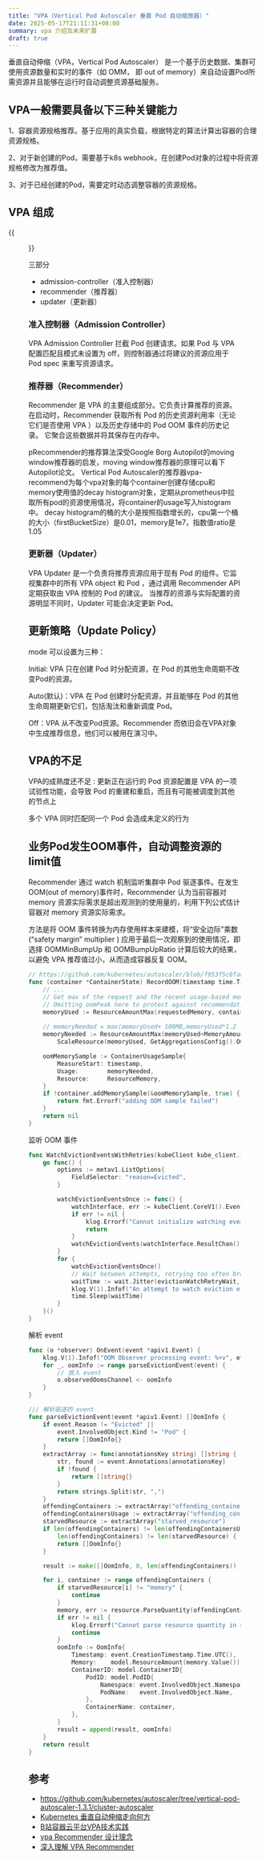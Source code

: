 ```yaml
---
title: "VPA（Vertical Pod Autoscaler 垂直 Pod 自动缩放器）"
date: 2025-05-17T21:11:31+08:00
summary: vpa 介绍及未来扩展
draft: true
---
```



垂直自动伸缩（VPA，Vertical Pod Autoscaler） 是一个基于历史数据、集群可使用资源数量和实时的事件（如 OMM， 即 out of memory）来自动设置Pod所需资源并且能够在运行时自动调整资源基础服务。


## VPA一般需要具备以下三种关键能力

1、容器资源规格推荐。基于应用的真实负载，根据特定的算法计算出容器的合理资源规格。

2、对于新创建的Pod，需要基于k8s webhook，在创建Pod对象的过程中将资源规格修改为推荐值。

3、对于已经创建的Pod，需要定时动态调整容器的资源规格。


## VPA 组成
{{<figure src="./vpa_structure.png#center" width=800px >}}

三部分
- admission-controller（准入控制器）
- recommender（推荐器）
- updater（更新器）


### 准入控制器（Admission Controller）


VPA Admission Controller 拦截 Pod 创建请求。如果 Pod 与 VPA 配置匹配且模式未设置为 off，则控制器通过将建议的资源应用于 Pod spec 来重写资源请求。


### 推荐器（Recommender）

Recommender 是 VPA 的主要组成部分。它负责计算推荐的资源。在启动时，Recommender 获取所有 Pod 的历史资源利用率（无论它们是否使用 VPA ）以及历史存储中的 Pod OOM 事件的历史记录。
它聚合这些数据并将其保存在内存中。


pRecommender的推荐算法深受Google Borg Autopilot的moving window推荐器的启发，moving window推荐器的原理可以看下Autopilot论文。
Vertical Pod Autoscaler的推荐器vpa-recommend为每个vpa对象的每个container创建存储cpu和memory使用值的decay histogram对象，定期从prometheus中拉取所有pod的资源使用情况，将container的usage写入histogram中。
decay histogram的桶的大小是按照指数增长的，cpu第一个桶的大小（firstBucketSize）是0.01，memory是1e7，指数值ratio是1.05




### 更新器（Updater）


VPA Updater 是一个负责将推荐资源应用于现有 Pod 的组件。它监视集群中的所有 VPA object 和 Pod ，通过调用 Recommender API 定期获取由 VPA 控制的 Pod 的建议。
当推荐的资源与实际配置的资源明显不同时，Updater 可能会决定更新 Pod。


## 更新策略（Update Policy）

mode 可以设置为三种：

Initial: VPA 只在创建 Pod 时分配资源，在 Pod 的其他生命周期不改变Pod的资源。

Auto(默认)：VPA 在 Pod 创建时分配资源，并且能够在 Pod 的其他生命周期更新它们，包括淘汰和重新调度 Pod。

Off：VPA 从不改变Pod资源。Recommender 而依旧会在VPA对象中生成推荐信息，他们可以被用在演习中。


## VPA的不足
VPA的成熟度还不足 : 更新正在运行的 Pod 资源配置是 VPA 的一项试验性功能，会导致 Pod 的重建和重启，而且有可能被调度到其他的节点上

多个 VPA 同时匹配同一个 Pod 会造成未定义的行为



## 业务Pod发生OOM事件，自动调整资源的limit值

Recommender 通过 watch 机制监听集群中 Pod 驱逐事件。在发生 OOM(out of memory)事件时，Recommender 认为当前容器对 memory 资源实际需求是超出观测到的使用量的，利用下列公式估计容器对 memory 资源实际需求。

方法是将 OOM 事件转换为内存使用样本来建模，将“安全边际”乘数 (“safety margin” multiplier ) 应用于最后一次观察到的使用情况，即选择 OOMMinBumpUp 和 OOMBumpUpRatio 计算后较大的结果，以避免 VPA 推荐值过小，从而造成容器反复 OOM。

```go
// https://github.com/kubernetes/autoscaler/blob/f953f5c8fabbb633bb2e161fddb6e94f747f718a/vertical-pod-autoscaler/pkg/recommender/model/container.go
func (container *ContainerState) RecordOOM(timestamp time.Time, requestedMemory ResourceAmount) error {
    // ...
	// Get max of the request and the recent usage-based memory peak.
	// Omitting oomPeak here to protect against recommendation running too high on subsequent OOMs.
	memoryUsed := ResourceAmountMax(requestedMemory, container.memoryPeak)
	
	// memoryNeeded = max(memoryUsed+ 100MB,memoryUsed*1.2 )
	memoryNeeded := ResourceAmountMax(memoryUsed+MemoryAmountFromBytes(GetAggregationsConfig().OOMMinBumpUp),
		ScaleResource(memoryUsed, GetAggregationsConfig().OOMBumpUpRatio))

	oomMemorySample := ContainerUsageSample{
		MeasureStart: timestamp,
		Usage:        memoryNeeded,
		Resource:     ResourceMemory,
	}
	if !container.addMemorySample(&oomMemorySample, true) {
		return fmt.Errorf("adding OOM sample failed")
	}
	return nil
}
```


监听 OOM 事件

```go
func WatchEvictionEventsWithRetries(kubeClient kube_client.Interface, observer oom.Observer, namespace string) {
	go func() {
		options := metav1.ListOptions{
			FieldSelector: "reason=Evicted",
		}

		watchEvictionEventsOnce := func() {
			watchInterface, err := kubeClient.CoreV1().Events(namespace).Watch(context.TODO(), options)
			if err != nil {
				klog.Errorf("Cannot initialize watching events. Reason %v", err)
				return
			}
			watchEvictionEvents(watchInterface.ResultChan(), observer)
		}
		for {
			watchEvictionEventsOnce()
			// Wait between attempts, retrying too often breaks API server.
			waitTime := wait.Jitter(evictionWatchRetryWait, evictionWatchJitterFactor)
			klog.V(1).Infof("An attempt to watch eviction events finished. Waiting %v before the next one.", waitTime)
			time.Sleep(waitTime)
		}
	}()
}
```



解析 event 
```go
func (o *observer) OnEvent(event *apiv1.Event) {
	klog.V(1).Infof("OOM Observer processing event: %+v", event)
	for _, oomInfo := range parseEvictionEvent(event) {
		// 放入 event
		o.observedOomsChannel <- oomInfo
	}
}

/// 解析驱逐的 event
func parseEvictionEvent(event *apiv1.Event) []OomInfo {
	if event.Reason != "Evicted" ||
		event.InvolvedObject.Kind != "Pod" {
		return []OomInfo{}
	}
	extractArray := func(annotationsKey string) []string {
		str, found := event.Annotations[annotationsKey]
		if !found {
			return []string{}
		}
		return strings.Split(str, ",")
	}
	offendingContainers := extractArray("offending_containers")
	offendingContainersUsage := extractArray("offending_containers_usage")
	starvedResource := extractArray("starved_resource")
	if len(offendingContainers) != len(offendingContainersUsage) ||
		len(offendingContainers) != len(starvedResource) {
		return []OomInfo{}
	}

	result := make([]OomInfo, 0, len(offendingContainers))

	for i, container := range offendingContainers {
		if starvedResource[i] != "memory" {
			continue
		}
		memory, err := resource.ParseQuantity(offendingContainersUsage[i])
		if err != nil {
			klog.Errorf("Cannot parse resource quantity in eviction event %v. Error: %v", offendingContainersUsage[i], err)
			continue
		}
		oomInfo := OomInfo{
			Timestamp: event.CreationTimestamp.Time.UTC(),
			Memory:    model.ResourceAmount(memory.Value()),
			ContainerID: model.ContainerID{
				PodID: model.PodID{
					Namespace: event.InvolvedObject.Namespace,
					PodName:   event.InvolvedObject.Name,
				},
				ContainerName: container,
			},
		}
		result = append(result, oomInfo)
	}
	return result
}

```


## 参考
- https://github.com/kubernetes/autoscaler/tree/vertical-pod-autoscaler-1.3.1/cluster-autoscaler
- [Kubernetes 垂直自动伸缩走向何方](https://mp.weixin.qq.com/s/ykWgx1WJxBFSPidD1To53Q)
- [B站容器云平台VPA技术实践](https://mp.weixin.qq.com/s/LFytnn2m732aOwbHEtc1Mg)
- [vpa Recommender 设计理念](https://juejin.cn/post/7117936807622230053)
- [深入理解 VPA Recommender](https://www.infoq.cn/article/z40lmwmtoyvecq6tpoik)